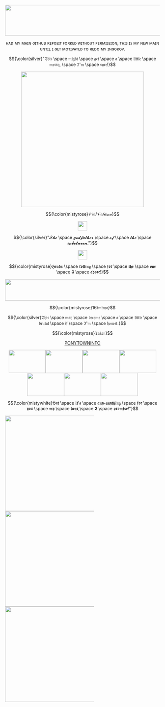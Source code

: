 <p align="center"> <img width="1000" height="100" src="https://64.media.tumblr.com/d1daec2f8e389cf844bcd8d8d1c94cc3/ae2433434469ecfc-38/s400x600/1cf4826b78e64eb7d2135642b8d0942d1ce582cf.pnj"> </p>
<p align="center"> ʜᴀᴅ ᴍʏ ᴍᴀɪɴ ɢɪᴛʜᴜʙ ʀᴇᴘᴏꜱɪᴛ ꜰᴏʀᴋᴇᴅ ᴡɪᴛʜᴏᴜᴛ ᴘᴇʀᴍɪꜱꜱɪᴏɴ, ᴛʜɪꜱ ɪꜱ ᴍʏ ɴᴇᴡ ᴍᴀɪɴ ᴜɴᴛɪʟ ɪ ɢᴇᴛ ᴍᴏᴛɪᴠᴀᴛᴇᴅ ᴛᴏ ʀᴇᴅᴏ ᴍʏ ɪɴɢᴏᴋᴏᴠ.
<p align="center"> $${\color{silver}"𝔗𝔥𝔦𝔰 \space 𝔪𝔦𝔤𝔥𝔱 \space 𝔤𝔢𝔱 \space 𝔞 \space 𝔩𝔦𝔱𝔱𝔩𝔢 \space 𝔪𝔢𝔰𝔰𝔶, \space ℑ'𝔪 \space 𝔰𝔲𝔯𝔢!}$$
<p align="center"> <img width="400" height="440" src="https://files.catbox.moe/yjl9mg.webp"> </p>
<p align= "center"> $${\color{mistyrose}𝒱𝑒𝑒/𝒱𝑒𝓁𝒾𝑜𝓃𝒶}$$
<p align= "center"> <img width="30" height="30" src="https://64.media.tumblr.com/a9c2a164ac44f664a4805f5d9bb306e5/9cd7c663e33f0456-f4/s75x75_c1/d14c593fa5192c7d88fc613a89fda0bfd30afa7e.gifv"> </p>
<p align="center"> $${\color{silver}"𝓣𝓱𝓮 \space 𝓰𝓸𝓭𝓯𝓪𝓽𝓱𝓮𝓻 \space 𝓸𝓯 \space 𝓽𝓱𝓮 \space 𝓲𝓷𝓫𝓮𝓽𝔀𝓮𝓮𝓷."}$$
<p align= "center"> <img width="30" height="30" src="https://64.media.tumblr.com/9c2d7e44c395ec5dbf96fcc3dcf80dee/tumblr_inline_p8doaxwukd1rpglid_75sq.gifv"> </p> 
<p align= "center"> $${\color{mistyrose}𝕳𝖊𝖆𝖉𝖘 \space 𝖗𝖔𝖑𝖑𝖎𝖓𝖌 \space 𝖋𝖔𝖗 \space 𝖙𝖍𝖊 \space 𝖔𝖓𝖊 \space 𝕴 \space 𝖆𝖉𝖔𝖗𝖊!}$$
<p align="center"> <img width="900" height="70" src="https://64.media.tumblr.com/076edc7d325191f51cd3b260ff237a2b/d064790de911ee2d-02/s400x600/e9e4c1bf44479a348a0dad11d24e9eefcc3cc115.pnj"> </p>
<p align= "center"> $${\color{mistyrose}16/𝔪𝔦𝔫𝔬𝔯}$$
<p align="center"> $${\color{silver}𝔗𝔥𝔦𝔰 \space 𝔪𝔞𝔶 \space 𝔟𝔢𝔠𝔬𝔪𝔢 \space 𝔞 \space 𝔩𝔦𝔱𝔱𝔩𝔢 \space 𝔟𝔯𝔲𝔱𝔞𝔩 \space 𝔦𝔣 \space ℑ'𝔪 \space 𝔥𝔬𝔫𝔢𝔰𝔱.}$$
<p align= "center"> $${\color{mistyrose}𝔗𝔞𝔨𝔢𝔫}$$
<p align="center"> <a href="https://www.patreon.com/preview/campaign?u=72833203&fan_landing=true&view_as=public" target="_blank">PONYTOWNINFO</a> 
<p align="center"> <img width="120" height="75" src="https://64.media.tumblr.com/e0693d3e3eb6b3db6fd7ca2b7097e8fc/e1363fcb45235c50-70/s100x200/1a7059c98cc32ccd56360665cd76515218c4b9e6.gifv"><img width="120" height="75" src="https://64.media.tumblr.com/ccd9d4de7751c57bc9fcb48109919abb/65e5f04146774905-1e/s400x600/8875380807dfc3e95ec85d8e674897e5a69bc9f1.jpg"><img width="120" height="75" src="https://64.media.tumblr.com/c4c1e2819ac815f9ed057efe5809cdb8/8a42bf4c12d3f662-d0/s250x400/29458c00ea639a49be2f579e5ee88f9f6da653f2.jpg"><img width="120" height="75" src="https://64.media.tumblr.com/d49ae83d4350550860ad59f44357df0c/0d5bf3abf003e4e3-27/s400x600/c5c8416c9bdc212ac1f195ef00d1032a973aede4.pnj"><img width="120" height="75" src="https://i.pinimg.com/736x/f3/ee/35/f3ee35a5b5cce6a71ba03d1d28163078.jpg"><img width="120" height="75" src="https://i.pinimg.com/736x/a7/a6/5b/a7a65b3e800fa51f65ce38ef7123752b.jpg"><img width="120" height="75" src="https://i.pinimg.com/736x/a9/a0/26/a9a0267fabacac193eb474cecfec5b6b.jpg">
<p align= "center"> $${\color{mistywhite}𝕭𝖚𝖙 \space 𝖎𝖙'𝖘 \space 𝖆𝖓𝖞-𝖆𝖓𝖞𝖙𝖍𝖎𝖓𝖌 \space 𝖋𝖔𝖗 \space 𝖞𝖔𝖚 \space 𝖒𝖞 \space 𝖉𝖊𝖆𝖗,\space  𝕴 \space 𝖕𝖗𝖔𝖒𝖎𝖘𝖊!"}$$
<p algn="center"> <img width="290" height="310" src="https://i.pinimg.com/736x/61/bc/39/61bc39b394f87975ac0b8ded9221a380.jpg"><img width="290" height="310" src="https://i.pinimg.com/736x/50/16/63/5016631c4fa8c363de6ac1600e77f1a0.jpg"><img width="290" height="310" src="https://i.pinimg.com/736x/be/d4/e1/bed4e17625a8e7fe900d3707ec762357.jpg"> </p>
